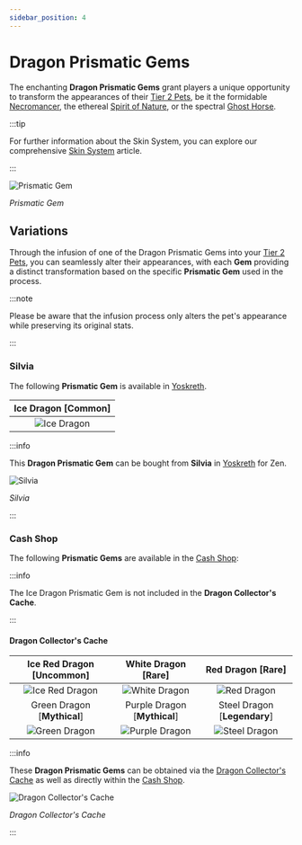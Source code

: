 ```yaml
---
sidebar_position: 4
---
```


# Dragon Prismatic Gems

The enchanting **Dragon Prismatic Gems** grant players a unique opportunity to transform the appearances of their [Tier 2 Pets](/category/pets), be it the formidable [Necromancer](/crafting/pets/Necromancer), the ethereal [Spirit of Nature](/crafting/pets/spirit-of-nature), or the spectral [Ghost Horse](/crafting/pets/ghost-horse).

:::tip

For further information about the Skin System, you can explore our comprehensive [Skin System](/skin-system) article.

:::

![Prismatic Gem](/img/items/jewels/prismatic-gem.png)

_Prismatic Gem_

## Variations

Through the infusion of one of the Dragon Prismatic Gems into your [Tier 2 Pets](/category/pets), you can seamlessly alter their appearances, with each **Gem** providing a distinct transformation based on the specific **Prismatic Gem** used in the process.

:::note

Please be aware that the infusion process only alters the pet's appearance while preserving its original stats.

:::

### Silvia

The following **Prismatic Gem** is available in [Yoskreth](/maps/yoskreth).

| Ice Dragon [<span className="tier-common">**Common**</span>] |
| :----------------------------------------------------------: |
|        ![Ice Dragon](/img/items/pets/ice-dragon.jpg)         |

:::info

This **Dragon Prismatic Gem** can be bought from **Silvia** in [Yoskreth](/maps/yoskreth) for Zen.

![Silvia](/img/npc/silvia.jpg)

_Silvia_

:::

### Cash Shop

The following **Prismatic Gems** are available in the [Cash Shop](/client-features/cash-shop):

:::info

The Ice Dragon Prismatic Gem is not included in the **Dragon Collector's Cache**.

:::

#### Dragon Collector's Cache

| Ice Red Dragon [<span className="tier-uncommon">**Uncommon**</span>] |     White Dragon [<span className="tier-rare">**Rare**</span>]      |       Red Dragon [<span className="tier-rare">**Rare**</span>]       |
| :------------------------------------------------------------------: | :-----------------------------------------------------------------: | :------------------------------------------------------------------: |
|        ![Ice Red Dragon](/img/items/pets/ice-red-dragon.jpg)         |          ![White Dragon](/img/items/pets/white-dragon.jpg)          |            ![Red Dragon](/img/items/pets/red-dragon.jpg)             |
|  Green Dragon [<span className="tier-mythical">**Mythical**</span>]  | Purple Dragon [<span className="tier-mythical">**Mythical**</span>] | Steel Dragon [<span className="tier-legendary">**Legendary**</span>] |
|          ![Green Dragon](/img/items/pets/green-dragon.jpg)           |         ![Purple Dragon](/img/items/pets/purple-dragon.jpg)         |          ![Steel Dragon](/img/items/pets/steel-dragon.jpg)           |

:::info

These **Dragon Prismatic Gems** can be obtained via the [Dragon Collector's Cache](/skin-system#cash-shop) as well as directly within the [Cash Shop](/client-features/cash-shop).

![Dragon Collector's Cache](/img/items/item-bags/dragon-cache.png)

_Dragon Collector's Cache_

:::
